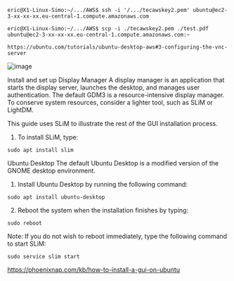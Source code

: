 ```
eric@X1-Linux-Simo:~/.../AWS$ ssh -i '/.../tecawskey2.pem' ubuntu@ec2-3-xx-xx-xx.eu-central-1.compute.amazonaws.com
```

```
eric@X1-Linux-Simo:~/.../AWS$ scp -i ./tecawskey2.pem ./test.pdf ubuntu@ec2-3-xx-xx-xx.eu-central-1.compute.amazonaws.com:~
```

```
https://ubuntu.com/tutorials/ubuntu-desktop-aws#3-configuring-the-vnc-server
```



![image](https://user-images.githubusercontent.com/22998049/195991836-6df1fbbd-b055-4ea0-906d-20858d5806ef.png)



Install and set up Display Manager
A display manager is an application that starts the display server, launches the desktop, and manages user authentication. The default GDM3 is a resource-intensive display manager. To conserve system resources, consider a lighter tool, such as SLiM or LightDM.

This guide uses SLiM to illustrate the rest of the GUI installation process.

1. To install SLiM, type:

```
sudo apt install slim
```

Ubuntu Desktop
The default Ubuntu Desktop is a modified version of the GNOME desktop environment.

1. Install Ubuntu Desktop by running the following command:

```
sudo apt install ubuntu-desktop
```

2. Reboot the system when the installation finishes by typing:
```
sudo reboot
```



Note: If you do not wish to reboot immediately, type the following command to start SLiM:
```
sudo service slim start
```

https://phoenixnap.com/kb/how-to-install-a-gui-on-ubuntu 

